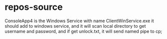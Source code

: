 # repos-source
ConsoleApp4 is the Windows Service with name ClientWinService.exe
it should add to windows service, and it will scan local directory to get username and password, 
and if get unlock.txt, it will send named pipe to cp;
